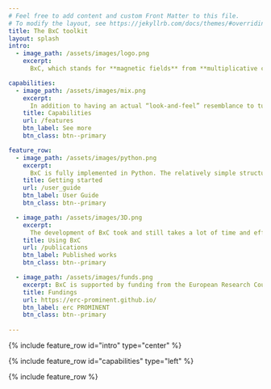 ```yaml
---
# Feel free to add content and custom Front Matter to this file.
# To modify the layout, see https://jekyllrb.com/docs/themes/#overriding-theme-defaults
title: The BxC toolkit
layout: splash
intro:
  - image_path: /assets/images/logo.png
    excerpt:
      BxC, which stands for **magnetic fields** from **multiplicative chaos**, is a swift generator for 3D turbulent magnetic fields, which allows to generate high-resolution data cubes, **in minutes**, on laptops and desktops.

capabilities:
  - image_path: /assets/images/mix.png
    excerpt:
      In addition to having an actual “look-and-feel” resemblance to turbulent fields, BxC-generated fields also match physical turbulent flows in terms of higher order statistics, compared to actual DNS simulations. The relatively simple Python implementation allows for full user-controlled customization of the power spectrum as well as the inclusion of realistic features such as anisotropy and background structured topologies.  
    title: Capabilities    
    url: /features
    btn_label: See more
    btn_class: btn--primary

feature_row:
  - image_path: /assets/images/python.png
    excerpt: 
      BxC is fully implemented in Python. The relatively simple structure of the code makes it extremely user-friendly and easy to use. The Python implementation also facilitates the post-processing of data, for which users can readily use their own routines. 
    title: Getting started
    url: /user_guide
    btn_label: User Guide
    btn_class: btn--primary

  - image_path: /assets/images/3D.png
    excerpt:
      The development of BxC took and still takes a lot of time and effort. We kindly ask that the first published peer-reviewed paper from applying BxC is done in co-authorship with at least one of the original authors. Additionally, if you use BxC in a publication we kindly request that you cite the code paper.
    title: Using BxC 
    url: /publications
    btn_label: Published works
    btn_class: btn--primary

  - image_path: /assets/images/funds.png
    excerpt: BxC is supported by funding from the European Research Council (ERC) under the European Unions Horizon 2020 research and innovation programme, Grant agreement No. 833251 PROMINENT ERC-ADG 2018; the project received funding from the Internal Funds KU Leuven, Project No. C14/19/089 TRACESpace, and Agence Nationale de la Recherche, project BxB:ANR-17-CE31-0022.
    title: Fundings
    url: https://erc-prominent.github.io/
    btn_label: erc PROMINENT
    btn_class: btn--primary
 
---
```


{% include feature_row id="intro" type="center" %}

{% include feature_row id="capabilities" type="left" %}

{% include feature_row %}
